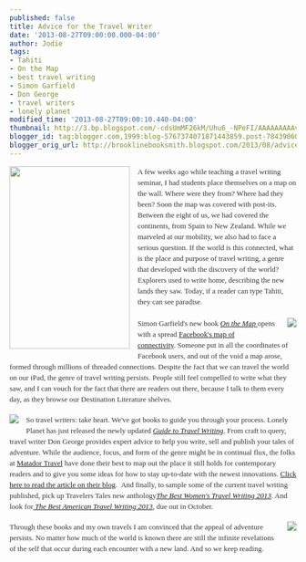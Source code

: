 ```yaml
---
published: false
title: Advice for the Travel Writer
date: '2013-08-27T09:00:00.000-04:00'
author: Jodie
tags:
- Tahiti
- On the Map
- best travel writing
- Simon Garfield
- Don George
- travel writers
- lonely planet
modified_time: '2013-08-27T09:00:10.440-04:00'
thumbnail: http://3.bp.blogspot.com/-cdsUmMF26kM/Uhu6_-NPeFI/AAAAAAAAAvI/ehPlDcDxC4Q/s72-c/9781592407798_custom-87798853cddeef6f29a8659be1634532d3046714-s6-c30.jpg
blogger_id: tag:blogger.com,1999:blog-5767374071871443859.post-7843906077572824903
blogger_orig_url: http://brooklinebooksmith.blogspot.com/2013/08/advice-for-travel-writer.html
---
```


<div class="separator" style="clear: both; text-align: center;"><a href="http://3.bp.blogspot.com/-cdsUmMF26kM/Uhu6_-NPeFI/AAAAAAAAAvI/ehPlDcDxC4Q/s1600/9781592407798_custom-87798853cddeef6f29a8659be1634532d3046714-s6-c30.jpg" imageanchor="1" style="clear: left; float: left; margin-bottom: 1em; margin-right: 1em;"><img border="0" height="320" src="http://3.bp.blogspot.com/-cdsUmMF26kM/Uhu6_-NPeFI/AAAAAAAAAvI/ehPlDcDxC4Q/s320/9781592407798_custom-87798853cddeef6f29a8659be1634532d3046714-s6-c30.jpg" width="211" /></a></div><div style="color: #333333; font-family: Georgia, 'Times New Roman', 'Bitstream Charter', Times, serif; font-size: 13px; line-height: 19px;">A few weeks ago while teaching a travel writing seminar, I had students place themselves on a map on the wall. Where were they from? Where had they been? Soon the map was covered with post-its. Between the eight of us, we had covered the continents, from Spain to New Zealand. While we marveled at our mobility, we also had to face a serious question. If the world is this connected, what is the place and purpose of travel writing, a genre that developed with the discovery of the world? Explorers used to write home, describing the new lands they saw. Today, if a reader can type Tahiti, they can see paradise.</div><div style="color: #333333; font-family: Georgia, 'Times New Roman', 'Bitstream Charter', Times, serif; font-size: 13px; line-height: 19px;"><br /></div><div style="color: #333333; font-family: Georgia, 'Times New Roman', 'Bitstream Charter', Times, serif; font-size: 13px; line-height: 19px;"><a href="http://4.bp.blogspot.com/-BYBL81SWLbI/Uhu7HarkYtI/AAAAAAAAAvQ/MDuP-ob4NEg/s1600/FC9781743216880.JPG" imageanchor="1" style="clear: right; float: right; margin-bottom: 1em; margin-left: 1em;"><img border="0" src="http://4.bp.blogspot.com/-BYBL81SWLbI/Uhu7HarkYtI/AAAAAAAAAvQ/MDuP-ob4NEg/s1600/FC9781743216880.JPG" /></a>Simon Garfield's new book&nbsp;<a data-mce-href="http://www.brooklinebooksmith-shop.com/book/9781592407798" href="http://www.brooklinebooksmith-shop.com/book/9781592407798"><em>On the Map</em>&nbsp;</a>opens with a spread&nbsp;<a data-mce-href="http://articles.latimes.com/2013/jan/19/entertainment/la-ca-jc-simon-garfield-20130120" href="http://articles.latimes.com/2013/jan/19/entertainment/la-ca-jc-simon-garfield-20130120">Facebook's map of connectivity</a>.&nbsp;Someone put in all the coordinates of Facebook users, and out of the void a map arose, formed through millions of threaded connections. Despite the fact that we can travel the world on our iPad, the genre of travel writing persists. People still feel compelled to write what they saw, and I can vouch for the fact that there are readers out there, because I talk to them every day, as they browse our Destination Literature shelves.</div><br /><div style="color: #333333; font-family: Georgia, 'Times New Roman', 'Bitstream Charter', Times, serif; font-size: 13px; line-height: 19px;"><a href="http://4.bp.blogspot.com/-eyE9lz-kz6U/Uhu7RqGf9RI/AAAAAAAAAvY/MJnEhh2FCzo/s1600/FC9781609520847.JPG" imageanchor="1" style="clear: left; float: left; margin-bottom: 1em; margin-right: 1em;"><img border="0" src="http://4.bp.blogspot.com/-eyE9lz-kz6U/Uhu7RqGf9RI/AAAAAAAAAvY/MJnEhh2FCzo/s1600/FC9781609520847.JPG" /></a>So travel writers: take heart. We've got books to guide you through your process. Lonely Planet has just released the newly updated&nbsp;<a data-mce-href="http://www.brooklinebooksmith-shop.com/book/9781743216880" href="http://www.brooklinebooksmith-shop.com/book/9781743216880"><em>Guide to Travel Writing</em></a>. From craft to query, travel writer Don George provides expert advice to help you write, sell and publish your tales of adventure. While the audience, focus, and form of the genre might be in continual flux, the folks at&nbsp;<a data-mce-href="http://www.huffingtonpost.com/matador/how-to-be-a-travel-writer_b_2823444.html" href="http://www.huffingtonpost.com/matador/how-to-be-a-travel-writer_b_2823444.html">Matador Travel</a>&nbsp;have done their best to map out the place it still holds for contemporary readers and to give you some ideas for how to stay up-to-date with the newest innovations.&nbsp;<a data-mce-href="http://www.huffingtonpost.com/matador/how-to-be-a-travel-writer_b_2823444.html" href="http://www.huffingtonpost.com/matador/how-to-be-a-travel-writer_b_2823444.html">Click here to read the article on their blog</a>. &nbsp;And finally, to&nbsp;sample some of the current travel writing published, pick up Travelers Tales new anthology<a data-mce-href="http://www.brooklinebooksmith-shop.com/book/9781609520847" href="http://www.brooklinebooksmith-shop.com/book/9781609520847"><em>The Best Women's Travel Writing 2013</em></a>. And look for<a data-mce-href="http://www.brooklinebooksmith-shop.com/book/9780547808987" href="http://www.brooklinebooksmith-shop.com/book/9780547808987">&nbsp;<em>The Best American Travel Writing 2013</em></a>, due out in October.</div><br /><div style="color: #333333; font-family: Georgia, 'Times New Roman', 'Bitstream Charter', Times, serif; font-size: 13px; line-height: 19px;"><a href="http://3.bp.blogspot.com/-LK5rxDFYF9g/Uhu7a3IIRLI/AAAAAAAAAvg/OPqbn2lPalo/s1600/FC9780547808987.JPG" imageanchor="1" style="clear: right; float: right; margin-bottom: 1em; margin-left: 1em;"><img border="0" src="http://3.bp.blogspot.com/-LK5rxDFYF9g/Uhu7a3IIRLI/AAAAAAAAAvg/OPqbn2lPalo/s1600/FC9780547808987.JPG" /></a></div><div style="color: #333333; font-family: Georgia, 'Times New Roman', 'Bitstream Charter', Times, serif; font-size: 13px; line-height: 19px;">Through these books and my own travels I am convinced that the appeal of adventure persists. No matter how much of the world is known there are still the infinite revelations of the self that occur during each encounter with a new land. And so we keep reading.</div>
